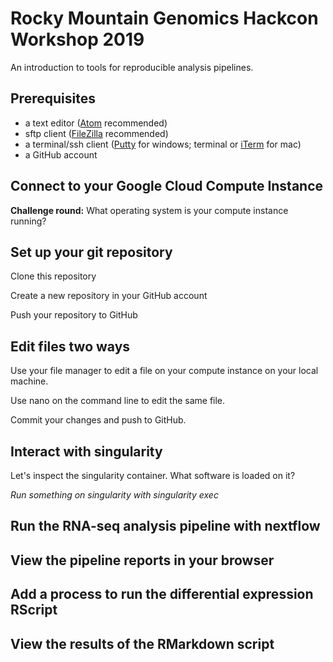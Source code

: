# Rocky Mountain Genomics Hackcon Workshop 2019

An introduction to tools for reproducible analysis pipelines.

## Prerequisites
- a text editor ([Atom](https://atom.io/) recommended)
- sftp client ([FileZilla](https://filezilla-project.org/download.php) recommended)
- a terminal/ssh client ([Putty](https://www.chiark.greenend.org.uk/~sgtatham/putty/latest.html) for windows; terminal or [iTerm](https://www.iterm2.com/) for mac)
- a GitHub account

## Connect to your Google Cloud Compute Instance

**Challenge round:** What operating system is your compute instance running?

## Set up your git repository

Clone this repository

Create a new repository in your GitHub account

Push your repository to GitHub

## Edit files two ways

Use your file manager to edit a file on your compute instance on your local machine.

Use nano on the command line to edit the same file. 

Commit your changes and push to GitHub.

## Interact with singularity

Let's inspect the singularity container. What software is loaded on it?

*Run something on singularity with singularity exec*

## Run the RNA-seq analysis pipeline with nextflow

## View the pipeline reports in your browser

## Add a process to run the differential expression RScript

## View the results of the RMarkdown script
